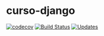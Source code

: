 # curso-django

[![codecov](https://codecov.io/gh/alysonbg/curso-django/branch/master/graph/badge.svg)](https://codecov.io/gh/alysonbg/curso-django)
[![Build Status](https://travis-ci.org/alysonbg/curso-django.svg?branch=master)](https://travis-ci.org/alysonbg/curso-django)
[![Updates](https://pyup.io/repos/github/alysonbg/curso-django/shield.svg)](https://pyup.io/repos/github/alysonbg/curso-django/)
